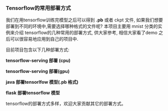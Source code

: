 ### Tensorflow的常用部署方式

我们在用tensorflow训练完模型之后可以得到 **.pb**  或者 ckpt 文件, 如果我们想要部署到不同的环境中,需要选择哪种格式的文件呢? 本项目主要用 mnist 分类的实例来介绍 tensorflow的几种常用的部署方式, 供大家参考, 相信大家看了demo 之后可以很容易地应用到自己的项目中.

目前项目包含以下几种部署方式:

**tensorflow-serving 部署 (cpu)**

**tensorflow-serving 部署(gpu)**

**java 部署tensorlfow 模型(.pb 格式)**

**flask 部署tensorflow 模型**



tensorflow的部署方式多样，欢迎大家贡献其它的部署方式。